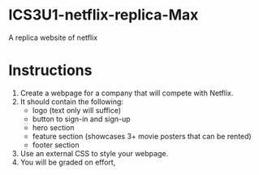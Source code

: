 # ICS3U1-netflix-replica-Max
A replica website of netflix

# Instructions
1. Create a webpage for a company that will compete with Netflix.
2. It should contain the following:
    - logo (text only will suffice)
    - button to sign-in and sign-up
    - hero section
    - feature section (showcases 3+ movie posters that can be rented)
    - footer section
3. Use an external CSS to style your webpage.
4. You will be graded on effort,